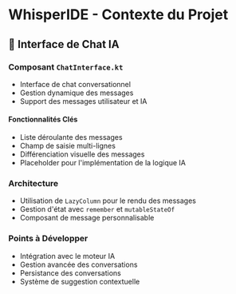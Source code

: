 # WhisperIDE - Contexte du Projet

## 🥋 Interface de Chat IA
### Composant `ChatInterface.kt`
- Interface de chat conversationnel
- Gestion dynamique des messages
- Support des messages utilisateur et IA

#### Fonctionnalités Clés
- Liste déroulante des messages
- Champ de saisie multi-lignes
- Différenciation visuelle des messages
- Placeholder pour l'implémentation de la logique IA

### Architecture
- Utilisation de `LazyColumn` pour le rendu des messages
- Gestion d'état avec `remember` et `mutableStateOf`
- Composant de message personnalisable

### Points à Développer
- Intégration avec le moteur IA
- Gestion avancée des conversations
- Persistance des conversations
- Système de suggestion contextuelle